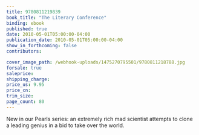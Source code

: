 ```yaml
---
title: 9780811219839
book_title: "The Literary Conference"
binding: ebook
published: true
date: 2010-05-01T05:00:00-04:00
publication_date: 2010-05-01T05:00:00-04:00
show_in_forthcoming: false
contributors:

cover_image_path: /webhook-uploads/1475270795501/9780811218788.jpg
forsale: true
saleprice:
shipping_charge:
price_us: 9.95
price_cn:
trim_size:
page_count: 80
---
```

New in our Pearls series: an extremely rich mad scientist attempts to clone a leading genius in a bid to take over the world.


